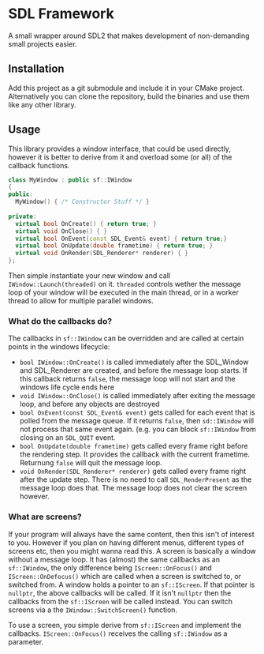 # SDL Framework

A small wrapper around SDL2 that makes development of non-demanding small projects easier.

## Installation

Add this project as a git submodule and include it in your CMake project. Alternatively you can clone the repository, build the binaries and use them like any other library.

## Usage

This library provides a window interface, that could be used directly, however it is better to derive from it and overload some (or all) of the callback functions.

```cpp
class MyWindow : public sf::IWindow
{
public:
  MyWindow() { /* Constructor Stuff */ }
  
private:
  virtual bool OnCreate() { return true; }
  virtual void OnClose() { }
  virtual bool OnEvent(const SDL_Event& event) { return true;}
  virtual bool OnUpdate(double frametime) { return true; }
  virtual void OnRender(SDL_Renderer* renderer) { }
};
```

Then simple instantiate your new window and call `IWindow::Launch(threaded)` on it. `threaded` controls wether the message loop of your window will be executed in the main thread, or in a worker thread to allow for multiple parallel windows.

### What do the callbacks do?
The callbacks in `sf::IWindow` can be overridden and are called at certain points in the windows lifecycle:

* `bool IWindow::OnCreate()` is called immediately after the SDL_Window and SDL_Renderer are created, and before the message loop starts. If this callback returns `false`, the message loop will not start and the windows life cycle ends here
* `void IWindow::OnClose()` is called immediately after exiting the message loop, and before any objects are destroyed
* `bool OnEvent(const SDL_Event& event)` gets called for each event that is polled from the message queue. If it returns `false`, then `sd::IWindow` will not process that same event again. (e.g. you can block `sf::IWindow` from closing on an `SDL_QUIT` event.
* `bool OnUpdate(double frametime)` gets called every frame right before the rendering step. It provides the callback with the current frametime. Returnung `false` will quit the message loop.
* `void OnRender(SDL_Renderer* renderer)` gets called every frame right after the update step. There is no need to call `SDL_RenderPresent` as the message loop does that. The message loop does not clear the screen however.

### What are screens?
If your program will always have the same content, then this isn't of interest to you. 
However if you plan on having different menus, different types of screens etc, then you might wanna read this.
A screen is basically a window without a message loop. It has (almost) the same callbacks as an `sf::IWindow`,
the only difference being `IScreen::OnFocus()` and `IScreen::OnDefocus()` which are called when a screen is switched to, or switched from.
A window holds a pointer to an `sf::IScreen`. If that pointer is `nullptr`, the above callbacks will be called. If it isn't `nullptr` then the callbacks from the `sf::IScreen` will be called instead.
You can switch screens via a the `IWindow::SwitchScreen()` function.

To use a screen, you simple derive from `sf::IScreen` and implement the callbacks. `IScreen::OnFocus()` receives the calling `sf::IWindow` as a parameter.
